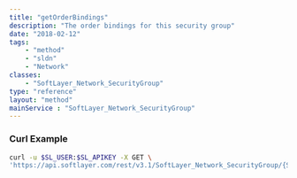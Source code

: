 ```yaml
---
title: "getOrderBindings"
description: "The order bindings for this security group"
date: "2018-02-12"
tags:
    - "method"
    - "sldn"
    - "Network"
classes:
    - "SoftLayer_Network_SecurityGroup"
type: "reference"
layout: "method"
mainService : "SoftLayer_Network_SecurityGroup"
---
```


### Curl Example
```bash
curl -u $SL_USER:$SL_APIKEY -X GET \
'https://api.softlayer.com/rest/v3.1/SoftLayer_Network_SecurityGroup/{SoftLayer_Network_SecurityGroupID}/getOrderBindings'
```
